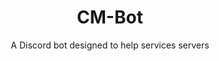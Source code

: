 <h1 align="center">CM-Bot</h1>

<p align="center">
    A Discord bot designed to help services servers<br><br>
</p>